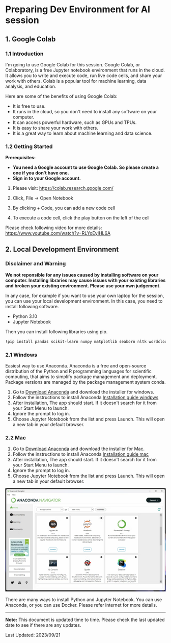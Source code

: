 # Preparing Dev Environment for AI session

## 1. Google Colab

### 1.1 Introduction

I'm going to use Google Colab for this session. Google Colab, or Colaboratory, is a free Jupyter notebook environment that runs in the cloud. It allows you to write and execute code, run live code cells, and share your work with others. Colab is a popular tool for machine learning, data analysis, and education.

Here are some of the benefits of using Google Colab:

- It is free to use.
- It runs in the cloud, so you don't need to install any software on your computer.
- It can access powerful hardware, such as GPUs and TPUs.
- It is easy to share your work with others.
- It is a great way to learn about machine learning and data science.

### 1.2 Getting Started

**Prerequisites:**

- **You need a Google account to use Google Colab. So please create a one if you don't have one.**
- **Sign in to your Google account.**
  
1. Please visit:
https://colab.research.google.com/

2. Click, File -> Open Notebook
3. By clicking + Code, you can add a new code cell
4. To execute a code cell, click the play button on the left of the cell

Please check following video for more details:
https://www.youtube.com/watch?v=RLYoEyIHL6A

## 2. Local Development Environment

### Disclaimer and Warning

**We not reponsible for any issues caused by installing software on your computer. Installing libraries may cause issues with your existing libraries and broken your existing environment. Please use your own judgement.**

In any case, for example if you want to use your own laptop for the session, you can use your local development environment. In this case, you need to install following software.

- Python 3.10
- Jupyter Notebook

Then you can install following libraries using pip.

```bash
!pip install pandas scikit-learn numpy matplotlib seaborn nltk wordcloud xgboost lightgbm
```

### 2.1 Windows

Easiest way to use Anaconda. Anaconda is a free and open-source distribution of the Python and R programming languages for scientific computing, that aims to simplify package management and deployment. Package versions are managed by the package management system conda.

1) Go to [Download Anaconda](https://www.anaconda.com/download#downloads) and download the installer for windows.
2) Follow the instructions to install Anaconda [Installation guide windpws](https://docs.anaconda.com/free/anaconda/install/windows/)
3) After installation, The app should start. If it doesn't search for it from your Start Menu to launch.
4) Ignore the prompt to log in.
5) Choose Jupyter Notebook from the list and press Launch. This will open a new tab in your default browser.

### 2.2 Mac

1) Go to [Download Anaconda](https://www.anaconda.com/download#downloads) and download the installer for Mac.
2) Follow the instructions to install Anaconda [Installation guide mac](https://docs.anaconda.com/free/anaconda/install/mac-os/)
3) After installation, The app should start. If it doesn't search for it from your Start Menu to launch.
4) Ignore the prompt to log in.
5) Choose Jupyter Notebook from the list and press Launch. This will open a new tab in your default browser.

![Anaconda Navigator](images/anaconda-navi.png)


There are many ways to install Python and Jupyter Notebook. You can use Anaconda, or you can use Docker. Please refer internet for more details.

---

**Note:**
This document is updated time to time. Please check the last updated date to see if there are any updates.

Last Updated: 2023/09/21
